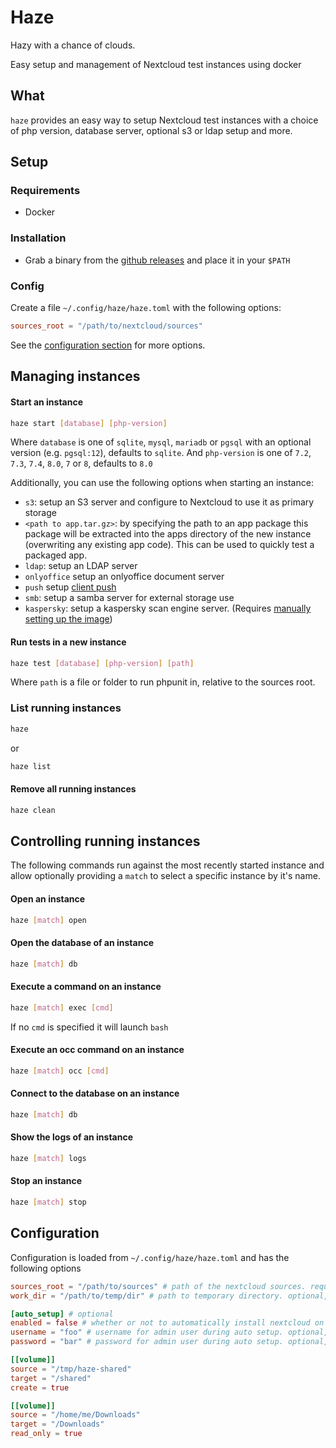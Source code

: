 # Haze

Hazy with a chance of clouds.

Easy setup and management of Nextcloud test instances using docker

## What

`haze` provides an easy way to setup Nextcloud test instances with a choice of php version, database server, optional s3 or ldap setup and more.

## Setup

### Requirements

 - Docker

### Installation

- Grab a binary from the [github releases](https://github.com/icewind1991/haze/releases) and place it in your `$PATH`

### Config

Create a file `~/.config/haze/haze.toml` with the following options:

```toml
sources_root = "/path/to/nextcloud/sources"
```

See the [configuration section](#configuration) for more options.

## Managing instances

#### Start an instance

```bash
haze start [database] [php-version]
```

Where `database` is one of `sqlite`, `mysql`, `mariadb` or `pgsql` with an optional version (e.g. `pgsql:12`), defaults to `sqlite`.
And `php-version` is one of `7.2`, `7.3`, `7.4`, `8.0`, `7` or `8`, defaults to `8.0`

Additionally, you can use the following options when starting an instance:
 - `s3`: setup an S3 server and configure to Nextcloud to use it as primary storage
 - `<path to app.tar.gz>`: by specifying the path to an app package this package will be extracted into the apps directory of the new instance (overwriting any existing app code). This can be used to quickly test a packaged app. 
 - `ldap`: setup an LDAP server
 - `onlyoffice` setup an onlyoffice document server
 - `push` setup [client push](https://github.com/nextcloud/notify_push)
 - `smb`: setup a samba server for external storage use
 - `kaspersky`: setup a kaspersky scan engine server. (Requires [manually setting up the image](https://github.com/icewind1991/kaspersky-docker))

#### Run tests in a new instance

```bash
haze test [database] [php-version] [path]
```

Where `path` is a file or folder to run phpunit in, relative to the sources root.

### List running instances

```bash
haze
```

or

```bash
haze list
```

#### Remove all running instances

```bash
haze clean
```

## Controlling running instances

The following commands run against the most recently started instance and allow optionally providing a `match` to select a specific instance by it's name.

#### Open an instance

```bash
haze [match] open
```

#### Open the database of an instance

```bash
haze [match] db
```

#### Execute a command on an instance

```bash
haze [match] exec [cmd]
```

If no `cmd` is specified it will launch `bash`

#### Execute an occ command on an instance

```bash
haze [match] occ [cmd]
```

#### Connect to the database on an instance

```bash
haze [match] db
```

#### Show the logs of an instance

```bash
haze [match] logs
```

#### Stop an instance

```bash
haze [match] stop
```

## Configuration

Configuration is loaded from `~/.config/haze/haze.toml` and has the following options

```toml
sources_root = "/path/to/sources" # path of the nextcloud sources. required
work_dir = "/path/to/temp/dir" # path to temporary directory. optional, defaults to "/tmp/haze"

[auto_setup] # optional
enabled = false # whether or not to automatically install nextcloud on `haze start`. optional, defaults to false
username = "foo" # username for admin user during auto setup. optional, defaults to "admin"
password = "bar" # password for admin user during auto setup. optional, defaults to "admin"

[[volume]]
source = "/tmp/haze-shared"
target = "/shared"
create = true

[[volume]]
source = "/home/me/Downloads"
target = "/Downloads"
read_only = true
```